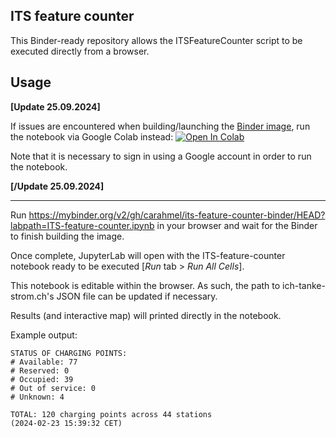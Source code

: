 ## ITS feature counter

This Binder-ready repository allows the ITSFeatureCounter script to be executed directly from a browser.


## Usage


**[Update 25.09.2024]** 

If issues are encountered when building/launching the [Binder image](https://mybinder.org/v2/gh/carahmel/its-feature-counter-binder/60fbf98b0a0fcedc7399042bfd04f743b482c91b?urlpath=lab%2Ftree%2FITS-feature-counter.ipynb), run the notebook via Google Colab instead: 
<a target="_blank" href="https://colab.research.google.com/github/carahmel/its-feature-counter-binder/blob/main/ITS_feature_counter.ipynb">
  <img src="https://colab.research.google.com/assets/colab-badge.svg" alt="Open In Colab"/>
</a>


Note that it is necessary to sign in using a Google account in order to run the notebook.

**[/Update 25.09.2024]**

---

Run https://mybinder.org/v2/gh/carahmel/its-feature-counter-binder/HEAD?labpath=ITS-feature-counter.ipynb in your browser and wait for the Binder to finish building the image.

Once complete, JupyterLab will open with the ITS-feature-counter notebook ready to be executed [_Run_ tab > _Run All Cells_].


This notebook is editable within the browser. As such, the path to ich-tanke-strom.ch's JSON file can be updated if necessary.

Results (and interactive map) will printed directly in the notebook.


Example output:
```
STATUS OF CHARGING POINTS:
# Available: 77
# Reserved: 0
# Occupied: 39
# Out of service: 0
# Unknown: 4

TOTAL: 120 charging points across 44 stations
(2024-02-23 15:39:32 CET)
```

